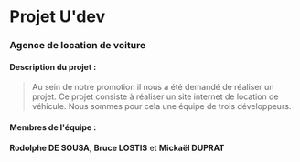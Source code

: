 # Projet U'dev  
### Agence de location de voiture  
#### **Description du projet :**  
> Au sein de notre promotion il nous a été demandé de réaliser un projet. Ce projet consiste à réaliser un site internet de location de véhicule. Nous sommes pour cela une équipe de trois développeurs.
#### **Membres de l'équipe :**
**Rodolphe DE SOUSA**, **Bruce LOSTIS** et **Mickaël DUPRAT**
